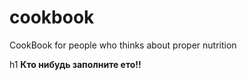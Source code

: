 # cookbook
CookBook for people who thinks about proper nutrition

h1 **Кто нибудь заполните ето!!**
